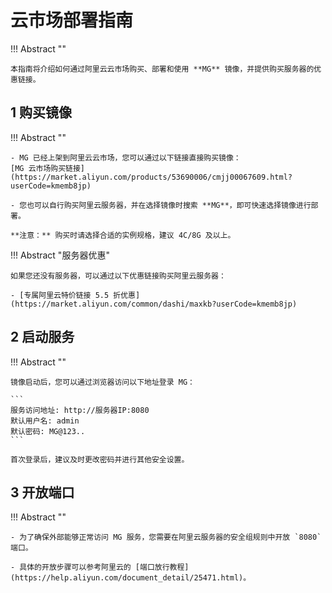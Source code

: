 # 云市场部署指南

!!! Abstract ""

    本指南将介绍如何通过阿里云云市场购买、部署和使用 **MG** 镜像，并提供购买服务器的优惠链接。

## 1 购买镜像

!!! Abstract ""

    - MG 已经上架到阿里云云市场，您可以通过以下链接直接购买镜像：
    [MG 云市场购买链接](https://market.aliyun.com/products/53690006/cmjj00067609.html?userCode=kmemb8jp)

    - 您也可以自行购买阿里云服务器，并在选择镜像时搜索 **MG**，即可快速选择镜像进行部署。

    **注意：** 购买时请选择合适的实例规格，建议 4C/8G 及以上。

!!! Abstract "服务器优惠"

    如果您还没有服务器，可以通过以下优惠链接购买阿里云服务器：

    - [专属阿里云特价链接 5.5 折优惠](https://market.aliyun.com/common/dashi/maxkb?userCode=kmemb8jp)

## 2 启动服务

!!! Abstract ""

    镜像启动后，您可以通过浏览器访问以下地址登录 MG：

    ```
    服务访问地址: http://服务器IP:8080
    默认用户名: admin
    默认密码: MG@123..
    ```

    首次登录后，建议及时更改密码并进行其他安全设置。

## 3 开放端口

!!! Abstract ""

    - 为了确保外部能够正常访问 MG 服务，您需要在阿里云服务器的安全组规则中开放 `8080` 端口。

    - 具体的开放步骤可以参考阿里云的 [端口放行教程](https://help.aliyun.com/document_detail/25471.html)。
